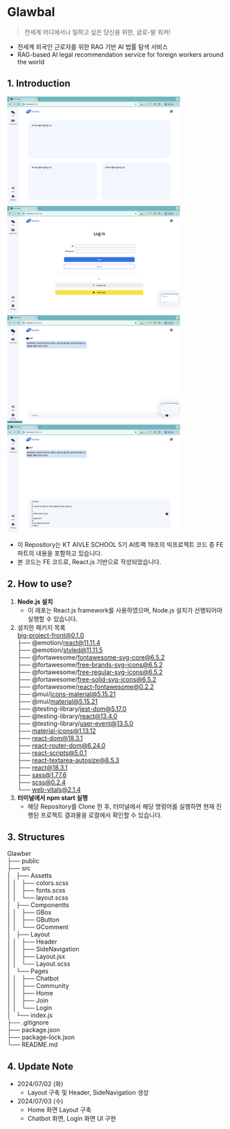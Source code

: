 # Glawbal
> 전세계 어디에서나 일하고 싶은 당신을 위한, 글로-발 워커!
* 전세계 외국인 근로자를 위한 RAG 기반 AI 법률 탐색 서비스
* RAG-based AI legal recommendation service for foreign workers around the world

## 1. Introduction
<img src="public/preview-home.png" width=400/> <img src="public/preview-login.png" width=400/>
<img src="public/preview-chat1.png" width=400/> <img src="public/preview-chat2.png" width=400/>

* 이 Repository는 KT AIVLE SCHOOL 5기 AI트랙 19조의 빅프로젝트 코드 중 FE 파트의 내용을 포함하고 있습니다.
* 본 코드는 FE 코드로, React.js 기반으로 작성되었습니다.

## 2. How to use?
1. **Node.js 설치**
    * 이 레포는 React.js framework를 사용하였으며, Node.js 설치가 선행되어야 실행할 수 있습니다.
2. 설치한 패키지 목록 <br>
big-project-front@0.1.0 <br>
├── @emotion/react@11.11.4 <br>
├── @emotion/styled@11.11.5 <br>
├── @fortawesome/fontawesome-svg-core@6.5.2 <br>
├── @fortawesome/free-brands-svg-icons@6.5.2 <br>
├── @fortawesome/free-regular-svg-icons@6.5.2 <br>
├── @fortawesome/free-solid-svg-icons@6.5.2 <br>
├── @fortawesome/react-fontawesome@0.2.2 <br>
├── @mui/icons-material@5.15.21 <br>
├── @mui/material@5.15.21 <br>
├── @testing-library/jest-dom@5.17.0 <br>
├── @testing-library/react@13.4.0 <br>
├── @testing-library/user-event@13.5.0 <br>
├── material-icons@1.13.12 <br>
├── react-dom@18.3.1 <br>
├── react-router-dom@6.24.0 <br>
├── react-scripts@5.0.1 <br>
├── react-textarea-autosize@8.5.3 <br>
├── react@18.3.1 <br>
├── sass@1.77.6 <br>
├── scss@0.2.4 <br>
└── web-vitals@2.1.4 <br>
3. **터미널에서 npm start 실행**
    * 해당 Repository를 Clone 한 후, 터미널에서 해당 명령어를 실행하면 현재 진행된 프로젝트 결과물을 로컬에서 확인할 수 있습니다.


## 3. Structures
Glawber <br>
    ├── public <br>
    ├── src <br>
    │   ├── Assetts <br>
    │   │   ├── colors.scss <br>
    │   │   ├── fonts.scss <br>
    │   │   └── layout.scss <br>
    │   ├── Componentts <br>
    │   │   ├── GBox <br>
    │   │   ├── GButton <br>
    │   │   └── GComment <br>
    │   ├── Layout <br>
    │   │   ├── Header <br>
    │   │   ├── SideNavigation <br>
    │   │   ├── Layout.jsx <br>
    │   │   └── Layout.scss <br>
    │   └── Pages <br>
    │   │   ├── Chatbot <br>
    │   │   ├── Community <br>
    │   │   ├── Home <br>
    │   │   ├── Join <br>
    │   │   └── Login <br>
    │   └── index.js <br>
    ├── .gitignore <br>
    ├── package.json <br>
    ├── package-lock.json <br>
    └── README.md <br>

## 4. Update Note
* 2024/07/02 (화)
    * Layout 구축 및 Header, SideNavigation 생성
* 2024/07/03 (수)
    * Home 화면 Layout 구축
    * Chatbot 화면, Login 화면 UI 구현